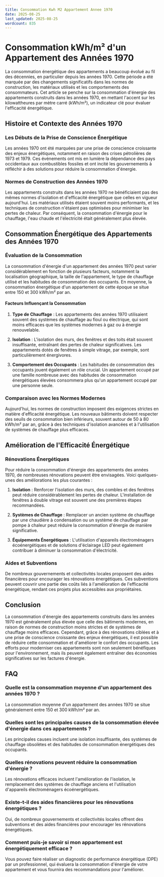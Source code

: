 ```yaml
---
title: Consommation Kwh M2 Appartement Annee 1970
date: 2025-08-25
last_updated: 2025-08-25
wordcount: 835
---
```


# Consommation kWh/m² d'un Appartement des Années 1970

La consommation énergétique des appartements a beaucoup évolué au fil des décennies, en particulier depuis les années 1970. Cette période a été marquée par des changements significatifs dans les normes de construction, les matériaux utilisés et les comportements des consommateurs. Cet article se penche sur la consommation d'énergie des appartements construits dans les années 1970, en mettant l'accent sur les kilowattheures par mètre carré (kWh/m²), un indicateur clé pour évaluer l'efficacité énergétique.

## Histoire et Contexte des Années 1970

### Les Débuts de la Prise de Conscience Énergétique

Les années 1970 ont été marquées par une prise de conscience croissante des enjeux énergétiques, notamment en raison des crises pétrolières de 1973 et 1979. Ces événements ont mis en lumière la dépendance des pays occidentaux aux combustibles fossiles et ont incité les gouvernements à réfléchir à des solutions pour réduire la consommation d'énergie.

### Normes de Construction des Années 1970

Les appartements construits dans les années 1970 ne bénéficiaient pas des mêmes normes d'isolation et d'efficacité énergétique que celles en vigueur aujourd'hui. Les matériaux utilisés étaient souvent moins performants, et les techniques de construction n'étaient pas optimisées pour minimiser les pertes de chaleur. Par conséquent, la consommation d'énergie pour le chauffage, l'eau chaude et l'électricité était généralement plus élevée.

## Consommation Énergétique des Appartements des Années 1970

### Évaluation de la Consommation

La consommation d'énergie d'un appartement des années 1970 peut varier considérablement en fonction de plusieurs facteurs, notamment la localisation géographique, la taille de l'appartement, le type de chauffage utilisé et les habitudes de consommation des occupants. En moyenne, la consommation énergétique d'un appartement de cette époque se situe entre 150 et 300 kWh/m² par an.

#### Facteurs Influençant la Consommation

1. **Type de Chauffage** : Les appartements des années 1970 utilisaient souvent des systèmes de chauffage au fioul ou électrique, qui sont moins efficaces que les systèmes modernes à gaz ou à énergie renouvelable.
   
2. **Isolation** : L'isolation des murs, des fenêtres et des toits était souvent insuffisante, entraînant des pertes de chaleur significatives. Les appartements dotés de fenêtres à simple vitrage, par exemple, sont particulièrement énergivores.

3. **Comportement des Occupants** : Les habitudes de consommation des occupants jouent également un rôle crucial. Un appartement occupé par une famille nombreuse avec des habitudes de consommation énergétiques élevées consommera plus qu'un appartement occupé par une personne seule.

### Comparaison avec les Normes Modernes

Aujourd'hui, les normes de construction imposent des exigences strictes en matière d'efficacité énergétique. Les nouveaux bâtiments doivent respecter des seuils de consommation bien inférieurs, souvent autour de 50 à 80 kWh/m² par an, grâce à des techniques d'isolation avancées et à l'utilisation de systèmes de chauffage plus efficaces.

## Amélioration de l'Efficacité Énergétique

### Rénovations Énergétiques

Pour réduire la consommation d'énergie des appartements des années 1970, de nombreuses rénovations peuvent être envisagées. Voici quelques-unes des améliorations les plus courantes :

1. **Isolation** : Renforcer l'isolation des murs, des combles et des fenêtres peut réduire considérablement les pertes de chaleur. L'installation de fenêtres à double vitrage est souvent une des premières étapes recommandées.

2. **Systèmes de Chauffage** : Remplacer un ancien système de chauffage par une chaudière à condensation ou un système de chauffage par pompe à chaleur peut réduire la consommation d'énergie de manière significative.

3. **Équipements Énergétiques** : L'utilisation d'appareils électroménagers écoénergétiques et de solutions d'éclairage LED peut également contribuer à diminuer la consommation d'électricité.

### Aides et Subventions

De nombreux gouvernements et collectivités locales proposent des aides financières pour encourager les rénovations énergétiques. Ces subventions peuvent couvrir une partie des coûts liés à l'amélioration de l'efficacité énergétique, rendant ces projets plus accessibles aux propriétaires.

## Conclusion

La consommation d'énergie des appartements construits dans les années 1970 est généralement plus élevée que celle des bâtiments modernes, en raison de normes de construction moins strictes et de systèmes de chauffage moins efficaces. Cependant, grâce à des rénovations ciblées et à une prise de conscience croissante des enjeux énergétiques, il est possible de réduire cette consommation et d'améliorer le confort des occupants. Les efforts pour moderniser ces appartements sont non seulement bénéfiques pour l'environnement, mais ils peuvent également entraîner des économies significatives sur les factures d'énergie.

## FAQ

### Quelle est la consommation moyenne d'un appartement des années 1970 ?

La consommation moyenne d'un appartement des années 1970 se situe généralement entre 150 et 300 kWh/m² par an.

### Quelles sont les principales causes de la consommation élevée d'énergie dans ces appartements ?

Les principales causes incluent une isolation insuffisante, des systèmes de chauffage obsolètes et des habitudes de consommation énergétiques des occupants.

### Quelles rénovations peuvent réduire la consommation d'énergie ?

Les rénovations efficaces incluent l'amélioration de l'isolation, le remplacement des systèmes de chauffage anciens et l'utilisation d'appareils électroménagers écoénergétiques.

### Existe-t-il des aides financières pour les rénovations énergétiques ?

Oui, de nombreux gouvernements et collectivités locales offrent des subventions et des aides financières pour encourager les rénovations énergétiques.

### Comment puis-je savoir si mon appartement est énergétiquement efficace ?

Vous pouvez faire réaliser un diagnostic de performance énergétique (DPE) par un professionnel, qui évaluera la consommation d'énergie de votre appartement et vous fournira des recommandations pour l'améliorer.